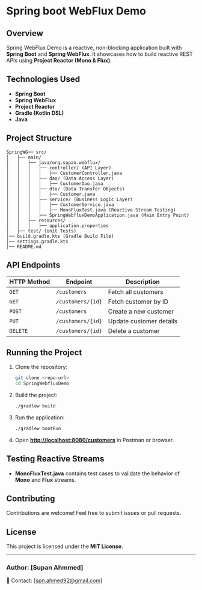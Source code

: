 # Spring boot WebFlux Demo

## Overview

Spring WebFlux Demo is a reactive, non-blocking application built with **Spring Boot** and **Spring WebFlux**. It showcases how to build reactive REST APIs using **Project Reactor (Mono & Flux)**.

## Technologies Used

- **Spring Boot**
- **Spring WebFlux**
- **Project Reactor**
- **Gradle (Kotlin DSL)**
- **Java**

## Project Structure

```
SpringWG── src/
│   ├── main/
│   │   ├── java/org.supan.webflux/
│   │   │   ├── controller/ (API Layer)
│   │   │   │   ├── CustomerController.java
│   │   │   ├── dao/ (Data Access Layer)
│   │   │   │   ├── CustomerDao.java
│   │   │   ├── dto/ (Data Transfer Objects)
│   │   │   │   ├── Customer.java
│   │   │   ├── service/ (Business Logic Layer)
│   │   │   │   ├── CustomerService.java
│   │   │   │   ├── MonoFluxTest.java (Reactive Stream Testing)
│   │   │   ├── SpringWebfluxDemoApplication.java (Main Entry Point)
│   │   ├── resources/
│   │   │   ├── application.properties
│   ├── test/ (Unit Tests)
│── build.gradle.kts (Gradle Build File)
│── settings.gradle.kts
│── README.md
```

## API Endpoints

| HTTP Method | Endpoint          | Description             |
| ----------- | ----------------- | ----------------------- |
| `GET`       | `/customers`      | Fetch all customers     |
| `GET`       | `/customers/{id}` | Fetch customer by ID    |
| `POST`      | `/customers`      | Create a new customer   |
| `PUT`       | `/customers/{id}` | Update customer details |
| `DELETE`    | `/customers/{id}` | Delete a customer       |

## Running the Project

1. Clone the repository:
   ```sh
   git clone <repo-url>
   cd SpringWebfluxDemo
   ```
2. Build the project:
   ```sh
   ./gradlew build
   ```
3. Run the application:
   ```sh
   ./gradlew bootRun
   ```
4. Open **[http://localhost:8080/customers](http://localhost:8080/customers)** in Postman or browser.

## Testing Reactive Streams

- **MonoFluxTest.java** contains test cases to validate the behavior of **Mono** and **Flux** streams.

## Contributing

Contributions are welcome! Feel free to submit issues or pull requests.

## License

This project is licensed under the **MIT License**.

---

### Author: [Supan Ahmmed]

📧 Contact: [[spn.ahmed92@gmail.com](mailto:your.email@example.com)]